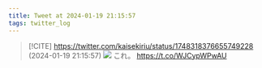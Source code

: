 ```yaml
---
title: Tweet at 2024-01-19 21:15:57
tags: twitter_log
---
```


> [!CITE] https://twitter.com/kaisekiriu/status/1748318376655749228 (2024-01-19 21:15:57)
> ![](https://twitter.com/kaisekiriu/status/1748318376655749228)
> これ。
> https://t.co/WJCypWPwAU
